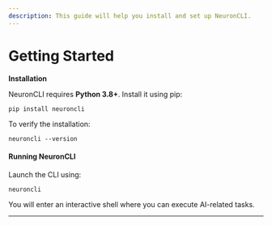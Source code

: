```yaml
---
description: This guide will help you install and set up NeuronCLI.
---
```


# Getting Started

**Installation**

NeuronCLI requires **Python 3.8+**. Install it using pip:

```
pip install neuroncli
```

To verify the installation:

```
neuroncli --version
```

#### Running NeuronCLI

Launch the CLI using:

```
neuroncli
```

You will enter an interactive shell where you can execute AI-related tasks.

***

###
